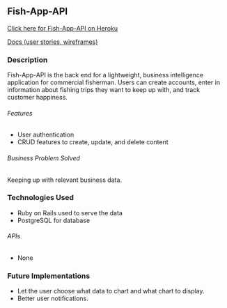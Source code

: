 ## Fish-App-API

[Click here for Fish-App-API on Heroku](https://radiant-scrubland-61785.herokuapp.com/)

[Docs (user stories, wireframes)](https://drive.google.com/drive/folders/0B8cp2PH4jV85RFlJbUFBNkt3RGs)

### Description

Fish-App-API is the back end for a lightweight, business intelligence application for commercial fisherman. Users can create accounts, enter in information about fishing trips they want to keep up with, and track customer happiness.

###### Features
* User authentication
* CRUD features to create, update, and delete content

###### Business Problem Solved
Keeping up with relevant business data.

### Technologies Used

* Ruby on Rails used to serve the data
* PostgreSQL for database

###### APIs
* None

### Future Implementations
* Let the user choose what data to chart and what chart to display.
* Better user notifications.
